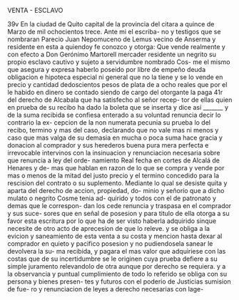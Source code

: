 VENTA - ESCLAVO

39v En la ciudad de Quito capital de la provincia del citara a quince de Marzo de mil ochocientos trece. Ante mi el escriba- no y testigos que se nombraran Parecio Juan Nepomuceno de Lemus vecino de Anserma y residente en esta a quiendoy fe conozco y otorga: Que vende realmente y con efecto a Don Gerónimo Martorell mercader residente un negrito su propio esclavo cautivo y sujeto a servidumbre nombrado Cos- me el mismo que asegura y expresa haberlo poseido por libre de empeño deuda obligacion e hipoteca especial ni general que no la tiene y se lo vende en precio y cantidad dedoscientos pesos de plata de a ocho reales que por el le habido en dinero se contado siendo de cargo del otorgante la paga 41r del derecho de Alcabala que ha satisfecho al señor recep- tor de ellas quien en prueba de su recibo ha dado la boleta que se inserta y dice así _______ y de la suma recibida se confiesa enterado a su voluntad renuncia decir lo contrario la ex- cepcion de la non numerata pecunia su prueba lo del recibo, termino y mas del caso, declarando que no vale mas ni menos y caso que mas valga de su demasia en mucha o poca suma hace gracia y donacion al comprador y sus herederos buena pura mera perfecta e irrevocable intervinos con la insinuacion y renunciacion necesaria sobre que renuncia a ley del orde- namiento Real fecha en cortes de Alcalá de Henares y de- mas que hablan en razon de lo que se compra y vende por mas o menos de la mitad del justo precio y el termino concedido para la rescision del contrato o su suplemento. Mediante lo qual se desiste quita y aparta del derecho de accion, propiedad, do- minio y señorío que a dicho mulato o negrito Cosme tenia ad- quirido y todos con el de patronato y demas que le correspon- dan los cede renuncia y traspasa en el comprador y sus suce- sores que en señal de posesion y para titulo de ella otorga a su favor esta escritura por lo que ha de ser visto haberla adquirido sinque necesite de otro acto de aprecesion de que lo releve. y se obliga a la evicion y saneamiento de esta venta a su costa y mencion hasta dexar al comprador en quieto y pacifico posesion y no pudiendosela sanear le devolvera la su- ma recibida, y pagara el mas valor que adquiriese con las costas que de su incertidumbre se le originen cuya prueba defiere a su simple juramento relevandolo de otra aunque por derecho se requiera. y a la observancia y puntual cumplimiento de todo lo referido se obliga con su persona y bienes presen- tes y futuros con el poderio de Justicias sumision de fue- ro y renunciacion de leyes a derecho necesarias con lage-